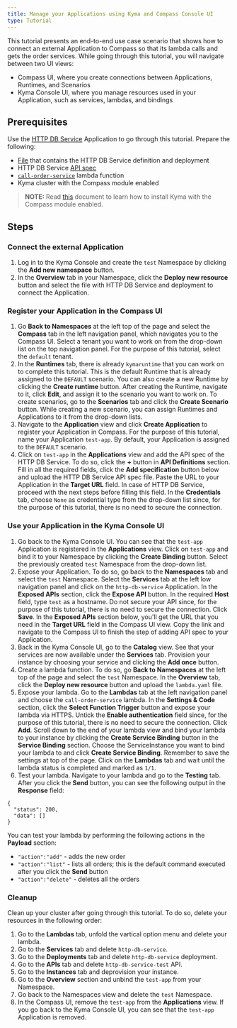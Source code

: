 ```yaml
---
title: Manage your Applications using Kyma and Compass Console UI
type: Tutorial
---
```


This tutorial presents an end-to-end use case scenario that shows how to connect an external Application to Compass so that its lambda calls and gets the order services. While going through this tutorial, you will navigate between two UI views:
- Compass UI, where you create connections between Applications, Runtimes, and Scenarios
- Kyma Console UI, where you manage resources used in your Application, such as services, lambdas, and bindings

## Prerequisites

Use the [HTTP DB Service](https://github.com/kyma-project/examples/tree/master/http-db-service) Application to go through this tutorial. Prepare the following:
- [File](./assets/http-db-service-deployment.yaml) that contains the HTTP DB Service definition and deployment
- HTTP DB Service [API spec](./assets/http-db-api-spec.yaml)
- [`call-order-service`](./assets/lambda.yaml) lambda function
- Kyma cluster with the Compass module enabled

>**NOTE:** Read [this](#installation-enable-compass-in-kyma-compass-as-a-central-management-plane) document to learn how to install Kyma with the Compass module enabled.

## Steps

### Connect the external Application

1. Log in to the Kyma Console and create the `test` Namespace by clicking the **Add new namespace** button.
2. In the **Overview** tab in your Namespace, click the **Deploy new resource** button and select the file with HTTP DB Service and deployment to connect the Application.

### Register your Application in the Compass UI

1. Go **Back to Namespaces** at the left top of the page and select the **Compass** tab in the left navigation panel, which navigates you to the Compass UI. Select a tenant you want to work on from the drop-down list on the top navigation panel. For the purpose of this tutorial, select the `default` tenant.
2. In the **Runtimes** tab, there is already `kymaruntime` that you can work on to complete this tutorial. This is the default Runtime that is already assigned to the `DEFAULT` scenario. You can also create a new Runtime by clicking the **Create runtime** button. After creating the Runtime, navigate to it, click **Edit**, and assign it to the scenario you want to work on. To create scenarios, go to the **Scenarios** tab and click the **Create Scenario** button. While creating a new scenario, you can assign Runtimes and Applications to it from the drop-down lists.
3. Navigate to the **Application** view and click **Create Application** to register your Application in Compass. For the purpose of this tutorial, name your Application `test-app`. By default, your Application is assigned to the `DEFAULT` scenario.
4. Click on `test-app` in the **Applications** view and add the API spec of the HTTP DB Service. To do so, click the **+** button in **API Definitions** section. Fill in all the required fields,  click the **Add specification** button below and upload the HTTP DB Service API spec file. Paste the URL to your Application in the **Target URL** field. In case of HTTP DB Service, proceed with the next steps before filling this field. In the **Credentials** tab, choose `None` as credential type from the drop-down list since, for the purpose of this tutorial, there is no need to secure the connection.

### Use your Application in the Kyma Console UI

1. Go back to the Kyma Console UI. You can see that the `test-app` Application is registered in the **Applications** view. Click on `test-app` and bind it to your Namespace by clicking the  **Create Binding** button. Select the previously created `test` Namespace from the drop-down list.
2. Expose your Application. To do so, go back to the **Namespaces** tab and select the `test` Namespace. Select the **Services** tab at the left low navigation panel and click on the `http-db-service` Application. In the **Exposed APIs** section, click the **Expose API** button. In the required **Host** field, type `test` as a hostname. Do not secure your API since, for the purpose of this tutorial, there is no need to secure the connection. Click **Save**. In the **Exposed APIs** section below, you'll get the URL that you need in the **Target URL** field in the Compass UI view. Copy the link and navigate to the Compass UI to finish the step of adding API spec to your Application.
3. Back in the Kyma Console UI, go to the **Catalog** view. See that your services are now available under the **Services** tab. Provision your instance by choosing your service and clicking the **Add once** button.
4. Create a lambda function. To do so, go **Back to Namespaces** at the left top of the page and select the `test` Namespace. In the **Overview** tab, click the **Deploy new resource** button and upload the `lambda.yaml` file.
5. Expose your lambda. Go to the **Lambdas** tab at the left navigation panel and choose the `call-order-service` lambda. In the **Settings & Code** section, click the **Select Function Trigger** button and expose your lambda via HTTPS. Untick the **Enable authentication** field since, for the purpose of this tutorial, there is no need to secure the connection. Click **Add**. Scroll down to the end of your lambda view and bind your lambda to your instance by clicking the **Create Service Binding** button in the **Service Binding** section. Choose the ServiceInstance you want to bind your lambda to and click **Create Service Binding**. Remember to save the settings at top of the page. Click on the **Lambdas** tab and wait until the lambda status is completed and marked as `1/1`.  
6. Test your lambda. Navigate to your lambda and go to the **Testing** tab. After you click the **Send** button, you can see the following output in the **Response** field:
```
{
  "status": 200,
  "data": []
}
```
You can test your lambda by performing the following actions in the **Payload** section:
  - `"action":"add"` - adds the new order
  - `"action":"list"` - lists all orders; this is the default command executed after you click the **Send** button
  - `"action":"delete"` - deletes all the orders

### Cleanup

Clean up your cluster after going through this tutorial. To do so, delete your resources in the following order:
1. Go to the **Lambdas** tab, unfold the vartical option menu and delete your lambda.
2. Go to the **Services** tab and delete `http-db-service`.
3. Go to the **Deployments** tab and delete `http-db-service` deployment.
4. Go to the **APIs** tab and delete `http-db-service-test` API.
5. Go to the **Instances** tab and deprovision your instance.
6. Go to the **Overview** section and unbind the `test-app` from your Namespace.
7. Go back to the Namespaces view and delete the `test` Namespace.
8. In the Compass UI, remove the `test-app` from the **Applications** view. If you go back to the Kyma Console UI, you can see that the `test-app` Application is removed.
